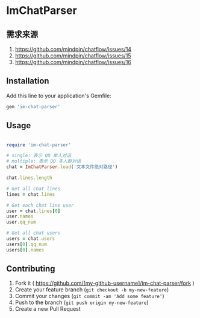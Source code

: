 # ImChatParser

## 需求来源
1. https://github.com/mindpin/chatflow/issues/14
2. https://github.com/mindpin/chatflow/issues/15
3. https://github.com/mindpin/chatflow/issues/16


## Installation

Add this line to your application's Gemfile:

```ruby
gem 'im-chat-parser'
```




## Usage

```ruby

require 'im-chat-parser'

# single: 表示 QQ 单人对话
# multiple: 表示 QQ 多人群对话
chat = ImChatParser.load('文本文件绝对路径')

chat.lines.length

# Get all chat lines
lines = chat.lines

# Get each chat line user
user = chat.lines[0]
user.names
user.qq_num

# Get all chat users
users = chat.users
users[0].qq_num
users[0].names

```


## Contributing

1. Fork it ( https://github.com/[my-github-username]/im-chat-parser/fork )
2. Create your feature branch (`git checkout -b my-new-feature`)
3. Commit your changes (`git commit -am 'Add some feature'`)
4. Push to the branch (`git push origin my-new-feature`)
5. Create a new Pull Request
